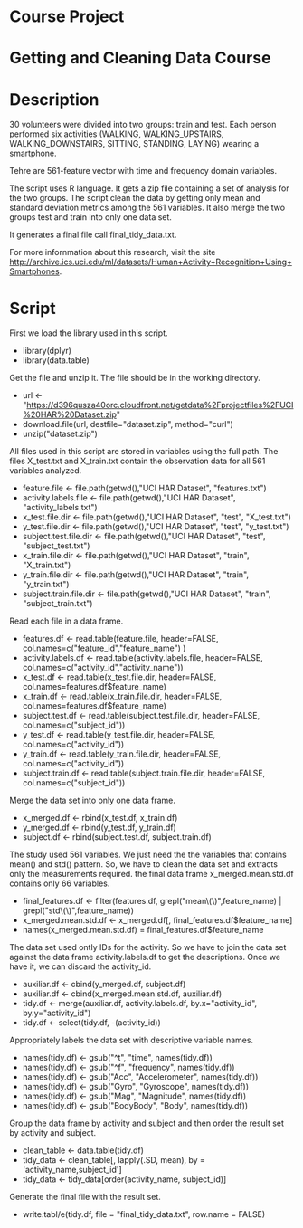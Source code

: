 # Course Project
# Getting and Cleaning Data Course


# Description

30 volunteers were divided into two groups: train and test. Each person performed six activities (WALKING, WALKING_UPSTAIRS, WALKING_DOWNSTAIRS, SITTING, STANDING, LAYING) wearing a smartphone.

Tehre are 561-feature vector with time and frequency domain variables.

The script uses R language. It gets a zip file containing a set of analysis for the two groups. The script clean the data by getting only mean and standard deviation metrics among the 561 variables. It also merge the two groups test and train into only one data set.

It generates a final file call final_tidy_data.txt.

For more infornmation about this research, visit the site http://archive.ics.uci.edu/ml/datasets/Human+Activity+Recognition+Using+Smartphones.

# Script

First we load the library used in this script.

 * library(dplyr)
 * library(data.table)


Get the file and unzip it. The file should be in the working directory.

 * url <- "https://d396qusza40orc.cloudfront.net/getdata%2Fprojectfiles%2FUCI%20HAR%20Dataset.zip"
 * download.file(url, destfile="dataset.zip", method="curl")
 * unzip("dataset.zip")


All files used in this script are stored in variables using the full path.
The files X_test.txt and X_train.txt contain the observation data for all 561 variables analyzed.

 * feature.file <- file.path(getwd(),"UCI HAR Dataset", "features.txt")
 * activity.labels.file <- file.path(getwd(),"UCI HAR Dataset", "activity_labels.txt")
 * x_test.file.dir <- file.path(getwd(),"UCI HAR Dataset", "test", "X_test.txt")
 * y_test.file.dir <- file.path(getwd(),"UCI HAR Dataset", "test", "y_test.txt")
 * subject.test.file.dir <- file.path(getwd(),"UCI HAR Dataset", "test", "subject_test.txt")
 * x_train.file.dir <- file.path(getwd(),"UCI HAR Dataset", "train", "X_train.txt")
 * y_train.file.dir <- file.path(getwd(),"UCI HAR Dataset", "train", "y_train.txt")
 * subject.train.file.dir <- file.path(getwd(),"UCI HAR Dataset", "train", "subject_train.txt")


Read each file in a data frame.

 * features.df <- read.table(feature.file, header=FALSE, col.names=c("feature_id","feature_name") )
 * activity.labels.df <- read.table(activity.labels.file, header=FALSE, col.names=c("activity_id","activity_name"))
 * x_test.df <- read.table(x_test.file.dir, header=FALSE, col.names=features.df$feature_name)
 * x_train.df <- read.table(x_train.file.dir, header=FALSE, col.names=features.df$feature_name)
 * subject.test.df <- read.table(subject.test.file.dir, header=FALSE, col.names=c("subject_id"))
 * y_test.df <- read.table(y_test.file.dir, header=FALSE, col.names=c("activity_id"))
 * y_train.df <- read.table(y_train.file.dir, header=FALSE, col.names=c("activity_id"))
 * subject.train.df <- read.table(subject.train.file.dir, header=FALSE, col.names=c("subject_id"))


Merge the data set into only one data frame.

 * x_merged.df <- rbind(x_test.df, x_train.df)
 * y_merged.df <- rbind(y_test.df, y_train.df)
 * subject.df <- rbind(subject.test.df, subject.train.df)


The study used 561 variables. We just need the the variables that contains mean() and std() pattern. So, we have to clean the data set and extracts only the measurements required. the final data frame x_merged.mean.std.df contains only 66 variables.

 * final_features.df <- filter(features.df, grepl("mean\\(\\)",feature_name) | grepl("std\\(\\)",feature_name))
 * x_merged.mean.std.df <- x_merged.df[, final_features.df$feature_name]
 * names(x_merged.mean.std.df) = final_features.df$feature_name


The data set used ontly IDs for the activity. So we have to join the data set against the data frame activity.labels.df to get the descriptions. Once we have it, we can discard the activity_id.

* auxiliar.df <- cbind(y_merged.df, subject.df)
* auxiliar.df <- cbind(x_merged.mean.std.df, auxiliar.df)
* tidy.df <- merge(auxiliar.df, activity.labels.df, by.x="activity_id", by.y="activity_id")
* tidy.df <- select(tidy.df, -(activity_id))


Appropriately labels the data set with descriptive variable names.

 * names(tidy.df) <- gsub("^t", "time", names(tidy.df))
 * names(tidy.df) <- gsub("^f", "frequency", names(tidy.df))
 * names(tidy.df) <- gsub("Acc", "Accelerometer", names(tidy.df))
 * names(tidy.df) <- gsub("Gyro", "Gyroscope", names(tidy.df))
 * names(tidy.df) <- gsub("Mag", "Magnitude", names(tidy.df))
 * names(tidy.df) <- gsub("BodyBody", "Body", names(tidy.df))


Group the data frame by activity and subject and then order the result set by activity and subject.

* clean_table <- data.table(tidy.df)
* tidy_data <- clean_table[, lapply(.SD, mean), by = 'activity_name,subject_id']
* tidy_data <- tidy_data[order(activity_name, subject_id)]


Generate the final file with the result set.

* write.tabl/e(tidy.df, file = "final_tidy_data.txt", row.name = FALSE)